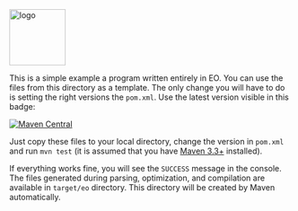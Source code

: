 <img alt="logo" src="https://www.objectionary.com/cactus.svg" height="100px" />

This is a simple example a program written entirely in EO.
You can use the files from this directory as a template.
The only change you will have to do is setting
the right versions the `pom.xml`. Use the latest version
visible in this badge:

[![Maven Central](https://img.shields.io/maven-central/v/org.eolang/eo-maven-plugin.svg)](https://maven-badges.herokuapp.com/maven-central/org.eolang/eo-maven-plugin)

Just copy these files to your local directory, change the
version in `pom.xml` and run `mvn test` (it is assumed that
you have [Maven 3.3+](https://maven.apache.org/) installed).

If everything works fine, you will see the `SUCCESS` message
in the console. The files generated during parsing, optimization,
and compilation are available in `target/eo` directory. This directory
will be created by Maven automatically.

